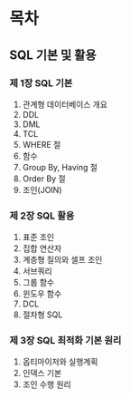 # 목차



## SQL 기본 및 활용



### 제 1장 SQL 기본

1. 관계형 데이터베이스 개요
2. DDL
3. DML
4. TCL
5. WHERE 절
6. 함수
7. Group By, Having 절
8. Order By 절
9. 조인(JOIN)



### 제 2장 SQL 활용

1. 표준 조인
2. 집합 연산자
3. 계층형 질의와 셀프 조인
4. 서브쿼리
5. 그룹 함수
6. 윈도우 함수
7. DCL
8. 절차형 SQL



### 제 3장 SQL 최적화 기본 원리

1. 옵티마이저와 실행계획
2. 인덱스 기본
3. 조인 수행 원리





